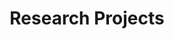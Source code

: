 ---
description: "메디컬 AI와 컴퓨터공학을 연구하는 최서연의 홈페이지"
keywords: ["최서연", "메디컬 AI", "컴퓨터공학"]
draft: false

title: Research Projects

# Listing view
view: community/custom_compact

# Optional banner image (relative to `assets/media/` folder).
banner:
  caption: ''
  image: 'project.jpg'
---